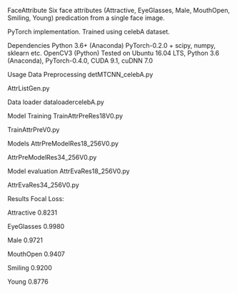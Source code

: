 FaceAttribute
Six face attributes (Attractive, EyeGlasses, Male, MouthOpen, Smiling, Young) predication from a single face image.

PyTorch implementation. Trained using celebA dataset.

Dependencies
Python 3.6+ (Anaconda)
PyTorch-0.2.0 +
scipy, numpy, sklearn etc.
OpenCV3 (Python)
Tested on Ubuntu 16.04 LTS, Python 3.6 (Anaconda), PyTorch-0.4.0, CUDA 9.1, cuDNN 7.0

Usage
Data Preprocessing
detMTCNN_celebA.py

AttrListGen.py

Data loader
dataloadercelebA.py

Model Training
TrainAttrPreRes18V0.py

TrainAttrPreV0.py

Models
AttrPreModelRes18_256V0.py

AttrPreModelRes34_256V0.py

Model evaluation
AttrEvaRes18_256V0.py

AttrEvaRes34_256V0.py

Results
Focal Loss:

Attractive 0.8231

EyeGlasses 0.9980

Male 0.9721

MouthOpen 0.9407

Smiling 0.9200

Young 0.8776
